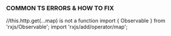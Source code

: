 ### COMMON TS ERRORS & HOW TO FIX ###

//this.http.get(...map) is not a function
import { Observable } from  'rxjs/Observable';
import 'rxjs/add/operator/map';


